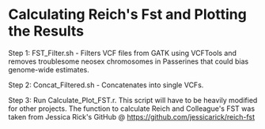 # Calculating Reich's Fst and Plotting the Results 

Step 1: FST_Filter.sh - Filters VCF files from GATK using VCFTools and removes troublesome neosex chromosomes in Passerines
that could bias genome-wide estimates.  

Step 2: Concat_Filtered.sh - Concatenates into single VCFs. 

Step 3: Run Calculate_Plot_FST.r. 
This script will have to be heavily modified for other projects. The function to calculate Reich and Colleague's FST 
was taken from Jessica Rick's GitHub @ https://github.com/jessicarick/reich-fst


